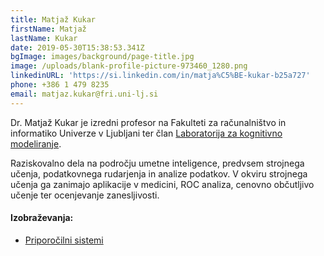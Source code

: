 ```yaml
---
title: Matjaž Kukar
firstName: Matjaž
lastName: Kukar
date: 2019-05-30T15:38:53.341Z
bgImage: images/background/page-title.jpg
image: /uploads/blank-profile-picture-973460_1280.png
linkedinURL: 'https://si.linkedin.com/in/matja%C5%BE-kukar-b25a727'
phone: +386 1 479 8235
email: matjaz.kukar@fri.uni-lj.si
---
```

Dr. Matjaž Kukar je izredni profesor na Fakulteti za računalništvo in informatiko Univerze v Ljubljani ter član [Laboratorija za kognitivno modeliranje](https://www.fri.uni-lj.si/sl/laboratorij/lkm).

Raziskovalno dela na področju umetne inteligence, predvsem strojnega učenja, podatkovnega rudarjenja in analize podatkov. V okviru strojnega učenja ga zanimajo aplikacije v medicini, ROC analiza, cenovno občutljivo učenje ter ocenjevanje zanesljivosti.

#### Izobraževanja:

* [Priporočilni sistemi](https://akademijafri.si/izobrazevanja/za-podjetja/priporocilni_sistemi/)

